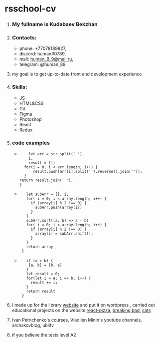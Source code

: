 # rsschool-cv

1. ### My fullname is Kudabaev Bekzhan

2. ### Contacts:

   - phone: +77078189827,
   - discord: human#0789,
   - mail: human_B_9@mail.ru,
   - telegram: @human_89

3. my goal is to get up-to-date front end development experience

4. ### Skills:

   - JS
   - HTML&CSS
   - Git
   - Figma
   - Photoshop
   - React
   - Redux

5. ### code examples

   - ```function reverseWords(str) {
         let arr = str.split(' '),
         i,
         result = [];
       for(i = 0; i < arr.length; i++) {
           result.push(arr[i].split('').reverse().join(''));
       }
     return result.join(' ');
     }
     ```

   - ```function sortArray(array) {
        let subArr = [], i;
        for( i = 0; i < array.length; i++) {
          if (array[i] % 2 !== 0) {
            subArr.push(array[i])
          }
        }
        subArr.sort((a, b) => a - b)
        for( i = 0; i < array.length; i++) {
          if (array[i] % 2 !== 0) {
            array[i] = subArr.shift();
          }
        }
        return array
      }
     ```

   - ```function getSum( a,b ){
        if (a > b) {
         [a, b] = [b, a]
        }
        let result = 0;
        for(let i = a; i <= b; i++) {
          result += i;
        }
        return result
      }
     ```

6. I made up for the library [website](http://www.kostrcbs.kz/) and put it on wordpress , carried out educational projects on the website [react-pizza](https://github.com/HuMaN89/react-pizza), [breaking bad](https://github.com/HuMaN89/marvel), [cats](https://github.com/HuMaN89/cats)

7. Ivan Petrichenko's courses, Vladilen Minin's youtube channels, archakovblog, ublitv

8. if you believe the tests level A2
